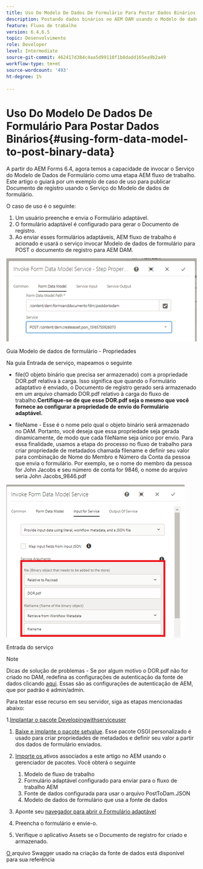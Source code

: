 ```yaml
---
title: Uso Do Modelo De Dados De Formulário Para Postar Dados Binários
description: Postando dados binários no AEM DAM usando o Modelo de dados de formulário
feature: Fluxo de trabalho
version: 6.4,6.5
topic: Desenvolvimento
role: Developer
level: Intermediate
source-git-commit: 462417d384c4aa5d99110f1b8dadd165ea9b2a49
workflow-type: tm+mt
source-wordcount: '493'
ht-degree: 1%

---
```



# Uso Do Modelo De Dados De Formulário Para Postar Dados Binários{#using-form-data-model-to-post-binary-data}

A partir do AEM Forms 6.4, agora temos a capacidade de invocar o Serviço do Modelo de Dados de Formulário como uma etapa AEM fluxo de trabalho. Este artigo o guiará por um exemplo de caso de uso para publicar Documento de registro usando o Serviço do Modelo de dados de formulário.

O caso de uso é o seguinte:

1. Um usuário preenche e envia o Formulário adaptável.
1. O formulário adaptável é configurado para gerar o Documento de registro.
1. Ao enviar esses formulários adaptáveis, AEM fluxo de trabalho é acionado e usará o serviço invocar Modelo de dados de formulário para POST o documento de registro para AEM DAM.

![posttodam](assets/posttodamshot1.png)

Guia Modelo de dados de formulário - Propriedades

Na guia Entrada de serviço, mapeamos o seguinte

* file(O objeto binário que precisa ser armazenado) com a propriedade DOR.pdf relativa à carga. Isso significa que quando o Formulário adaptativo é enviado, o Documento de registro gerado será armazenado em um arquivo chamado DOR.pdf relativo à carga do fluxo de trabalho.**Certifique-se de que esse DOR.pdf seja o mesmo que você fornece ao configurar a propriedade de envio do Formulário adaptável.**

* fileName - Esse é o nome pelo qual o objeto binário será armazenado no DAM. Portanto, você deseja que essa propriedade seja gerada dinamicamente, de modo que cada fileName seja único por envio. Para essa finalidade, usamos a etapa do processo no fluxo de trabalho para criar propriedade de metadados chamada filename e definir seu valor para combinação de Nome do Membro e Número da Conta da pessoa que envia o formulário. Por exemplo, se o nome do membro da pessoa for John Jacobs e seu número de conta for 9846, o nome do arquivo seria John Jacobs_9846.pdf

![fdmserviceinput](assets/fdminputservice.png)

Entrada do serviço

>[!NOTE]
>
>Dicas de solução de problemas - Se por algum motivo o DOR.pdf não for criado no DAM, redefina as configurações de autenticação da fonte de dados clicando [aqui](http://localhost:4502/mnt/overlay/fd/fdm/gui/components/admin/fdmcloudservice/properties.html?item=%2Fconf%2Fglobal%2Fsettings%2Fcloudconfigs%2Ffdm%2Fpostdortodam). Essas são as configurações de autenticação de AEM, que por padrão é admin/admin.

Para testar esse recurso em seu servidor, siga as etapas mencionadas abaixo:

1.[Implantar o pacote Developingwithserviceuser](/help/forms/assets/common-osgi-bundles/DevelopingWithServiceUser.jar)

1. [Baixe e implante o pacote setvalue](/help/forms/assets/common-osgi-bundles/SetValueApp.core-1.0-SNAPSHOT.jar). Esse pacote OSGI personalizado é usado para criar propriedades de metadados e definir seu valor a partir dos dados de formulário enviados.

1. [Importe os ](assets/postdortodam.zip) ativos associados a este artigo no AEM usando o gerenciador de pacotes. Você obterá o seguinte

   1. Modelo de fluxo de trabalho
   1. Formulário adaptável configurado para enviar para o fluxo de trabalho AEM
   1. Fonte de dados configurada para usar o arquivo PostToDam.JSON
   1. Modelo de dados de formulário que usa a fonte de dados

1. Aponte seu [navegador para abrir o Formulário adaptável](http://localhost:4502/content/dam/formsanddocuments/helpx/timeoffrequestform/jcr:content?wcmmode=disabled)
1. Preencha o formulário e envie-o.
1. Verifique o aplicativo Assets se o Documento de registro for criado e armazenado.


[O ](http://localhost:4502/conf/global/settings/cloudconfigs/fdm/postdortodam/jcr:content/swaggerFile) arquivo Swagger usado na criação da fonte de dados está disponível para sua referência
